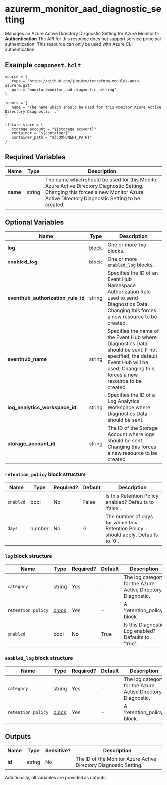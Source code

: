 # azurerm_monitor_aad_diagnostic_setting

Manages an Azure Active Directory Diagnostic Setting for Azure Monitor.!> **Authentication** The API for this resource does not support service principal authentication. This resource can only be used with Azure CLI authentication.

## Example `component.hclt`

```hcl
source = {
   repo = "https://github.com/jumidev/terraform-modules-auto-azurerm.git"   
   path = "monitor/monitor_aad_diagnostic_setting"   
}

inputs = {
   name = "The name which should be used for this Monitor Azure Active Directory Diagnostic..."   
}

tfstate_store = {
   storage_account = "${storage_account}"   
   container = "${container}"   
   container_path = "${COMPONENT_PATH}"   
}

```

## Required Variables

| Name | Type |  Description |
| ---- | --------- |  ----------- |
| **name** | string |  The name which should be used for this Monitor Azure Active Directory Diagnostic Setting. Changing this forces a new Monitor Azure Active Directory Diagnostic Setting to be created. | 

## Optional Variables

| Name | Type |  Description |
| ---- | --------- |  ----------- |
| **log** | [block](#log-block-structure) |  One or more `log` blocks. | 
| **enabled_log** | [block](#enabled_log-block-structure) |  One or more `enabled_log` blocks. | 
| **eventhub_authorization_rule_id** | string |  Specifies the ID of an Event Hub Namespace Authorization Rule used to send Diagnostics Data. Changing this forces a new resource to be created. | 
| **eventhub_name** | string |  Specifies the name of the Event Hub where Diagnostics Data should be sent. If not specified, the default Event Hub will be used. Changing this forces a new resource to be created. | 
| **log_analytics_workspace_id** | string |  Specifies the ID of a Log Analytics Workspace where Diagnostics Data should be sent. | 
| **storage_account_id** | string |  The ID of the Storage Account where logs should be sent. Changing this forces a new resource to be created. | 

### `retention_policy` block structure

| Name | Type | Required? | Default | Description |
| ---- | ---- | --------- | ------- | ----------- |
| `enabled` | bool | No | False | Is this Retention Policy enabled? Defaults to 'false'. |
| `days` | number | No | 0 | The number of days for which this Retention Policy should apply. Defaults to '0'. |

### `log` block structure

| Name | Type | Required? | Default | Description |
| ---- | ---- | --------- | ------- | ----------- |
| `category` | string | Yes | - | The log category for the Azure Active Directory Diagnostic. |
| `retention_policy` | [block](#retention_policy-block-structure) | Yes | - | A 'retention_policy' block. |
| `enabled` | bool | No | True | Is this Diagnostic Log enabled? Defaults to 'true'. |

### `enabled_log` block structure

| Name | Type | Required? | Default | Description |
| ---- | ---- | --------- | ------- | ----------- |
| `category` | string | Yes | - | The log category for the Azure Active Directory Diagnostic. |
| `retention_policy` | [block](#retention_policy-block-structure) | Yes | - | A 'retention_policy' block. |



## Outputs

| Name | Type | Sensitive? | Description |
| ---- | ---- | --------- | --------- |
| **id** | string | No  | The ID of the Monitor Azure Active Directory Diagnostic Setting. | 

Additionally, all variables are provided as outputs.
